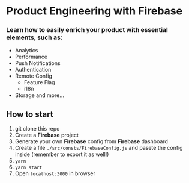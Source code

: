 # Product Engineering with Firebase

### Learn how to easily enrich your product with essential elements, such as:
* Analytics
* Performance
* Push Notifications
* Authentication
* Remote Config
  * Feature Flag
  * i18n
* Storage
and more...

## How to start
1. git clone this repo
2. Create a **Firebase** project
3. Generate your own **Firebase** config from **Firebase** dashboard
4. Create a file `./src/consts/FirebaseConfig.js` and pasete the config inside (remember to export it as well!)
5. `yarn`
6. `yarn start`
7. Open `localhost:3000` in browser
